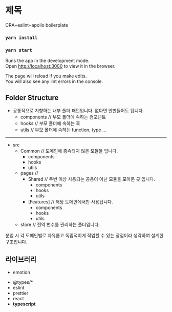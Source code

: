 # 제목

CRA+eslint+apollo boilerplate

### `yarn install`

### `yarn start`

Runs the app in the development mode.\
Open [http://localhost:3000](http://localhost:3000) to view it in the browser.

The page will reload if you make edits.\
You will also see any lint errors in the console.

## Folder Structure

- 공통적으로 지향하는 내부 폴더 패턴입니다. 없다면 안만들어도 됩니다.
  - components // 부모 폴더에 속하는 컴포넌트
  - hooks // 부모 폴더에 속하는 훅
  - utils // 부모 폴더에 속하는 function, type ...

---

- src
  - Common // 도메인에 종속되지 않은 모듈들 입니다.
    - components
    - hooks
    - utils
  - pages //
    - Shared // 두번 이상 사용되는 공용이 아닌 모듈을 모아둔 곳 입니다.
      - components
      - hooks
      - utils
    - [Features] // 해당 도메인에서만 사용됩니다.
      - components
      - hooks
      - utils
  - store // 전역 변수를 관리하는 폴더입니다.

분업 시 각 도메인별로 자유롭고 독립적이게 작업할 수 있는 장점이라 생각하여 설계한 구조입니다.

## 라이브러리

- emotion
<!-- - react-router-dom -->
- @types/\*
- eslint
- prettier
- react
- **typescript**
